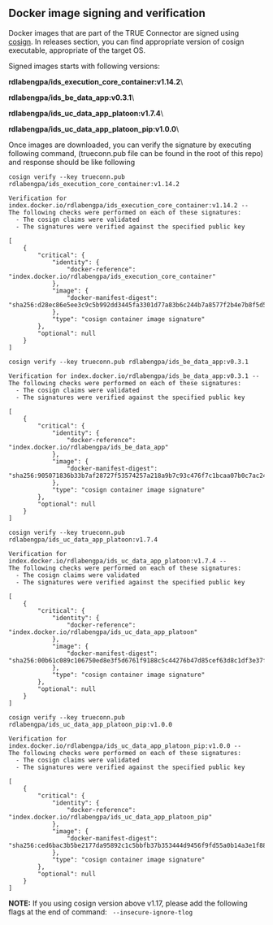 ## Docker image signing and verification <a href="#cosign" id="cosign"></a>

Docker images that are part of the TRUE Connector are signed using [cosign](https://github.com/sigstore/cosign). In releases section, you can find appropriate version of cosign executable, appropriate of the target OS.

Signed images starts with following versions:

**rdlabengpa/ids\_execution\_core\_container:v1.14.2**\

**rdlabengpa/ids\_be\_data\_app:v0.3.1**\

**rdlabengpa/ids\_uc\_data\_app\_platoon:v1.7.4**\

**rdlabengpa/ids\_uc\_data\_app\_platoon\_pip:v1.0.0**\


Once images are downloaded, you can verify the signature by executing following command, (trueconn.pub file can be found in the root of this repo) and response should be like following

```
cosign verify --key trueconn.pub rdlabengpa/ids_execution_core_container:v1.14.2

Verification for index.docker.io/rdlabengpa/ids_execution_core_container:v1.14.2 --
The following checks were performed on each of these signatures:
  - The cosign claims were validated
  - The signatures were verified against the specified public key

[
    {
        "critical": {
            "identity": {
                "docker-reference": "index.docker.io/rdlabengpa/ids_execution_core_container"
            },
            "image": {
                "docker-manifest-digest": "sha256:d28ec86e5ee3c9c5b992dd3445fa3301d77a83b6c244b7a8577f2b4e7b8f5d52"
            },
            "type": "cosign container image signature"
        },
        "optional": null
    }
]
```

```
cosign verify --key trueconn.pub rdlabengpa/ids_be_data_app:v0.3.1

Verification for index.docker.io/rdlabengpa/ids_be_data_app:v0.3.1 --
The following checks were performed on each of these signatures:
  - The cosign claims were validated
  - The signatures were verified against the specified public key

[
	{
        "critical": {
            "identity": {
                "docker-reference": "index.docker.io/rdlabengpa/ids_be_data_app"
            },
            "image": {
                "docker-manifest-digest": "sha256:905071836b33b7af28727f53574257a218a9b7c93c476f7c1bcaa07b0c7ac24a"
            },
            "type": "cosign container image signature"
        },
        "optional": null
    }
]
```

```
cosign verify --key trueconn.pub rdlabengpa/ids_uc_data_app_platoon:v1.7.4

Verification for index.docker.io/rdlabengpa/ids_uc_data_app_platoon:v1.7.4 --
The following checks were performed on each of these signatures:
  - The cosign claims were validated
  - The signatures were verified against the specified public key

[
	{
        "critical": {
            "identity": {
                "docker-reference": "index.docker.io/rdlabengpa/ids_uc_data_app_platoon"
            },
            "image": {
                "docker-manifest-digest": "sha256:00b61c089c106750ed8e3f5d6761f9188c5c44276b47d85cef63d8c1df3e37f0"
            },
            "type": "cosign container image signature"
        },
        "optional": null
    }
]
```

```
cosign verify --key trueconn.pub rdlabengpa/ids_uc_data_app_platoon_pip:v1.0.0

Verification for index.docker.io/rdlabengpa/ids_uc_data_app_platoon_pip:v1.0.0 --
The following checks were performed on each of these signatures:
  - The cosign claims were validated
  - The signatures were verified against the specified public key

[
	{
		"critical": {
			"identity": {
				"docker-reference": "index.docker.io/rdlabengpa/ids_uc_data_app_platoon_pip"
			},
			"image": {
				"docker-manifest-digest": "sha256:ced6bac3b5be2177da95892c1c5bbfb37b353444d9456f9fd55a0b14a3e1f88b"
			},
			"type": "cosign container image signature"
		},
		"optional": null
	}
]

```
**NOTE:** If you using cosign version above v1.17, please add the following flags at the end of command: ` --insecure-ignore-tlog`


